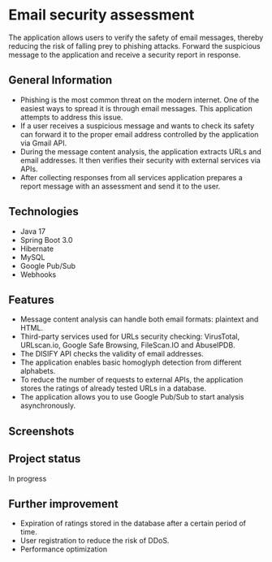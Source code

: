 # Email security assessment

The application allows users to verify the safety of email messages, thereby reducing the risk of falling prey to phishing attacks. Forward the suspicious message to the application and receive a security report in response.

## General Information

- Phishing is the most common threat on the modern internet. One of the easiest ways to spread it is through email messages. This application attempts to address this issue.
- If a user receives a suspicious message and wants to check its safety can forward it to the proper email address controlled by the application via Gmail API.
- During the message content analysis, the application extracts URLs and email addresses. It then verifies their security with external services via APIs.
- After collecting responses from all services application prepares a report message with an assessment and send it to the user.

## Technologies

- Java 17
- Spring Boot 3.0
- Hibernate
- MySQL
- Google Pub/Sub
- Webhooks

## Features

- Message content analysis can handle both email formats: plaintext and HTML.
- Third-party services used for URLs security checking: VirusTotal, URLscan.io, Google Safe Browsing, FileScan.IO and AbuseIPDB.
- The DISIFY API checks the validity of email addresses.
- The application enables basic homoglyph detection from different alphabets.
- To reduce the number of requests to external APIs, the application stores the ratings of already tested URLs in a database.
- The application allows you to use Google Pub/Sub to start analysis asynchronously.


## Screenshots

## Project status

In progress

## Further improvement

- Expiration of ratings stored in the database after a certain period of time.
- User registration to reduce the risk of DDoS.
- Performance optimization
